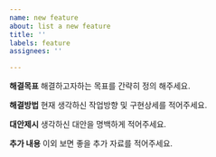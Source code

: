 ```yaml
---
name: new feature
about: list a new feature
title: ''
labels: feature
assignees: ''

---
```


**해결목표**
해결하고자하는 목표를 간략히 정의 해주세요.

**해결방법**
현재 생각하신 작업방향 및 구현상세를 적어주세요.

**대안제시**
생각하신 대안을 명백하게 적어주세요.

**추가 내용**
이외 보면 좋을 추가 자료를 적어주세요.